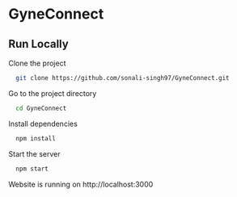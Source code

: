 # GyneConnect

## Run Locally

Clone the project

```bash
  git clone https://github.com/sonali-singh97/GyneConnect.git
```

Go to the project directory

```bash
  cd GyneConnect
```

Install dependencies

```bash
  npm install
```

Start the server

```bash
  npm start
```
Website is running on http://localhost:3000
